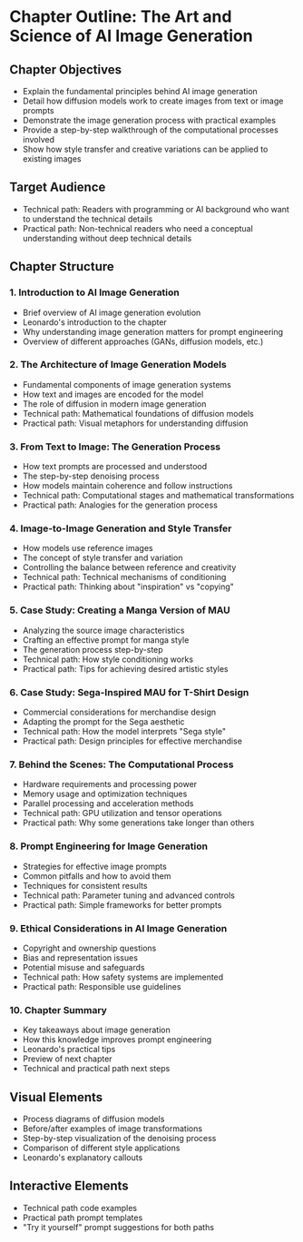 # Chapter Outline: The Art and Science of AI Image Generation

## Chapter Objectives
- Explain the fundamental principles behind AI image generation
- Detail how diffusion models work to create images from text or image prompts
- Demonstrate the image generation process with practical examples
- Provide a step-by-step walkthrough of the computational processes involved
- Show how style transfer and creative variations can be applied to existing images

## Target Audience
- Technical path: Readers with programming or AI background who want to understand the technical details
- Practical path: Non-technical readers who need a conceptual understanding without deep technical details

## Chapter Structure

### 1. Introduction to AI Image Generation
- Brief overview of AI image generation evolution
- Leonardo's introduction to the chapter
- Why understanding image generation matters for prompt engineering
- Overview of different approaches (GANs, diffusion models, etc.)

### 2. The Architecture of Image Generation Models
- Fundamental components of image generation systems
- How text and images are encoded for the model
- The role of diffusion in modern image generation
- Technical path: Mathematical foundations of diffusion models
- Practical path: Visual metaphors for understanding diffusion

### 3. From Text to Image: The Generation Process
- How text prompts are processed and understood
- The step-by-step denoising process
- How models maintain coherence and follow instructions
- Technical path: Computational stages and mathematical transformations
- Practical path: Analogies for the generation process

### 4. Image-to-Image Generation and Style Transfer
- How models use reference images
- The concept of style transfer and variation
- Controlling the balance between reference and creativity
- Technical path: Technical mechanisms of conditioning
- Practical path: Thinking about "inspiration" vs "copying"

### 5. Case Study: Creating a Manga Version of MAU
- Analyzing the source image characteristics
- Crafting an effective prompt for manga style
- The generation process step-by-step
- Technical path: How style conditioning works
- Practical path: Tips for achieving desired artistic styles

### 6. Case Study: Sega-Inspired MAU for T-Shirt Design
- Commercial considerations for merchandise design
- Adapting the prompt for the Sega aesthetic
- Technical path: How the model interprets "Sega style"
- Practical path: Design principles for effective merchandise

### 7. Behind the Scenes: The Computational Process
- Hardware requirements and processing power
- Memory usage and optimization techniques
- Parallel processing and acceleration methods
- Technical path: GPU utilization and tensor operations
- Practical path: Why some generations take longer than others

### 8. Prompt Engineering for Image Generation
- Strategies for effective image prompts
- Common pitfalls and how to avoid them
- Techniques for consistent results
- Technical path: Parameter tuning and advanced controls
- Practical path: Simple frameworks for better prompts

### 9. Ethical Considerations in AI Image Generation
- Copyright and ownership questions
- Bias and representation issues
- Potential misuse and safeguards
- Technical path: How safety systems are implemented
- Practical path: Responsible use guidelines

### 10. Chapter Summary
- Key takeaways about image generation
- How this knowledge improves prompt engineering
- Leonardo's practical tips
- Preview of next chapter
- Technical and practical path next steps

## Visual Elements
- Process diagrams of diffusion models
- Before/after examples of image transformations
- Step-by-step visualization of the denoising process
- Comparison of different style applications
- Leonardo's explanatory callouts

## Interactive Elements
- Technical path code examples
- Practical path prompt templates
- "Try it yourself" prompt suggestions for both paths

